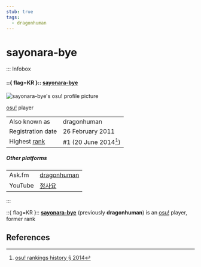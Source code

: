 ```yaml
---
stub: true
tags:
  - dragonhuman
---
```


# sayonara-bye

<!-- TODO: Remark is not configured correctly for infoboxes -clayton -->
<!-- lint disable heading-increment no-missing-blank-lines table-cell-padding table-pipes -->

::: Infobox
#### ::{ flag=KR }:: [sayonara-bye](https://osu.ppy.sh/users/713266)

![sayonara-bye's osu! profile picture](https://a.ppy.sh/713266)

[osu!](/wiki/Game_mode/osu!) player

|  |  |
| :-- | :-- |
| Also known as | dragonhuman |
| Registration date | 26 February 2011 |
| Highest [rank](/wiki/Ranking#performance-points-ranking) | #1 (20 June 2014[^rank-history-2014]) |

##### Other platforms

|  |  |
| :-- | :-- |
| Ask.fm | [dragonhuman](https://ask.fm/dragonhuman) |
| YouTube | [정사요](https://www.youtube.com/channel/UC2JsF94wxxd9En05W3JnzbQ) |
:::

<!-- lint enable heading-increment no-missing-blank-lines table-cell-padding table-pipes -->

::{ flag=KR }:: **[sayonara-bye](https://osu.ppy.sh/users/713266)** (previously **dragonhuman**) is an [osu!](/wiki/Game_mode/osu!) player, former rank

## References

[^rank-history-2014]: [osu! rankings history § 2014](/wiki/History_of_osu!/Online_rankings/osu!#2014)
